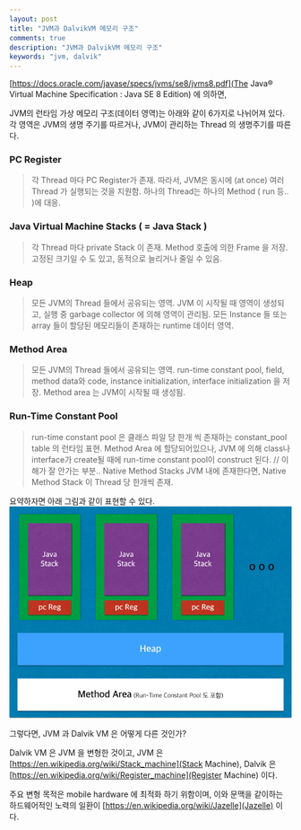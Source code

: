 ```yaml
---
layout: post
title: "JVM과 DalvikVM 메모리 구조"
comments: true
description: "JVM과 DalvikVM 메모리 구조"
keywords: "jvm, dalvik"
---
```


[https://docs.oracle.com/javase/specs/jvms/se8/jvms8.pdf](The Java® Virtual Machine Specification : Java SE 8 Edition) 에 의하면, 

JVM의 런타임 가상 메모리 구조(데이터 영역)는 아래와 같이 6가지로 나뉘어져 있다. 각 영역은 JVM의 생명 주기를 따르거나, JVM이 관리하는 Thread 의 생명주기를 따른다.

### PC Register
> 각 Thread 마다 PC Register가 존재. 따라서, JVM은 동시에 (at once) 여러 Thread 가 실행되는 것을 지원함.
> 하나의 Thread는 하나의 Method ( run 등.. )에 대응.

### Java Virtual Machine Stacks ( = Java Stack )
> 각 Thread 마다 private Stack 이 존재.
> Method 호출에 의한 Frame 을 저장.
> 고정된 크기일 수 도 있고, 동적으로 늘리거나 줄일 수 있음.

### Heap
> 모든 JVM의 Thread 들에서 공유되는 영역. JVM 이 시작될 때 영역이 생성되고, 실행 중 garbage collector 에 의해 영역이 관리됨.
> 모든 Instance 들 또는 array 들이 할당된 메모리들이 존재하는 runtime 데이터 영역.

### Method Area
> 모든 JVM의 Thread 들에서 공유되는 영역.
> run-time constant pool, field, method data와 code, instance initialization, interface initialization 을 저장.
> Method area 는 JVM이 시작될 때 생성됨.

### Run-Time Constant Pool
> run-time constant pool 은 클래스 파일 당 한개 씩 존재하는 constant_pool table 의 런타임 표현.
> Method Area 에 할당되어있으나, JVM 에 의해 class나 interface가 create될 때에 run-time constant pool이 construct 된다. // 이해가 잘 안가는 부분..
> Native Method Stacks 
> JVM 내에 존재한다면, Native Method Stack 이 Thread 당 한개씩 존재.


요약하자면 아래 그림과 같이 표현할 수 있다.
![Picture1](/assets/images/jvm-summary.png)

그렇다면, JVM 과 Dalvik VM 은 어떻게 다른 것인가?

Dalvik VM 은 JVM 을 변형한 것이고, JVM 은 [https://en.wikipedia.org/wiki/Stack_machine](Stack Machine), Dalvik 은 [https://en.wikipedia.org/wiki/Register_machine](Register Machine) 이다.

주요 변형 목적은 mobile hardware 에 최적화 하기 위함이며, 이와 문맥을 같이하는 하드웨어적인 노력의 일환이 [https://en.wikipedia.org/wiki/Jazelle](Jazelle) 이다.